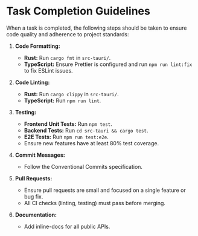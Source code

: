 # Task Completion Guidelines

When a task is completed, the following steps should be taken to ensure code quality and adherence to project standards:

1.  **Code Formatting:**
    *   **Rust:** Run `cargo fmt` in `src-tauri/`.
    *   **TypeScript:** Ensure Prettier is configured and run `npm run lint:fix` to fix ESLint issues.

2.  **Code Linting:**
    *   **Rust:** Run `cargo clippy` in `src-tauri/`.
    *   **TypeScript:** Run `npm run lint`.

3.  **Testing:**
    *   **Frontend Unit Tests:** Run `npm test`.
    *   **Backend Tests:** Run `cd src-tauri && cargo test`.
    *   **E2E Tests:** Run `npm run test:e2e`.
    *   Ensure new features have at least 80% test coverage.

4.  **Commit Messages:**
    *   Follow the Conventional Commits specification.

5.  **Pull Requests:**
    *   Ensure pull requests are small and focused on a single feature or bug fix.
    *   All CI checks (linting, testing) must pass before merging.

6.  **Documentation:**
    *   Add inline-docs for all public APIs.
